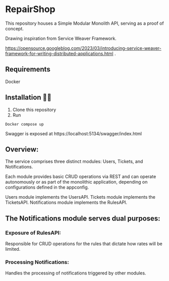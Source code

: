 # RepairShop
This repository houses a Simple Modular Monolith API, serving as a proof of concept.

Drawing inspiration from Service Weaver Framework.

https://opensource.googleblog.com/2023/03/introducing-service-weaver-framework-for-writing-distributed-applications.html .

## Requirements 
Docker

## Installation 👩‍💻
1. Clone this repository
2. Run 

```
Docker compose up 
```

Swagger is exposed at https://localhost:5134/swagger/index.html

## Overview: 
The service comprises three distinct modules: Users, Tickets, and Notifications.

Each module provides basic CRUD operations via REST and can operate autonomously or as part of the monolithic application, depending on configurations defined in the appconfig.

Users module implements the UsersAPI.
Tickets module implements the TicketsAPI.
Notifications module implements the RulesAPI.

## The Notifications module serves dual purposes:

### Exposure of RulesAPI: 
Responsible for CRUD operations for the rules that dictate how rates will be limited.
### Processing Notifications: 
Handles the processing of notifications triggered by other modules.

